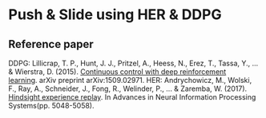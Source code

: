 # Push & Slide using HER & DDPG
## Reference paper
DDPG: Lillicrap, T. P., Hunt, J. J., Pritzel, A., Heess, N., Erez, T., Tassa, Y., ... & Wierstra, D. (2015). [Continuous control with deep reinforcement learning](https://arxiv.org/pdf/1509.02971.pdf). arXiv preprint arXiv:1509.02971.
HER: Andrychowicz, M., Wolski, F., Ray, A., Schneider, J., Fong, R., Welinder, P., ... & Zaremba, W. (2017). [Hindsight experience replay](https://arxiv.org/pdf/1707.01495.pdf). In Advances in Neural Information Processing Systems(pp. 5048-5058).
